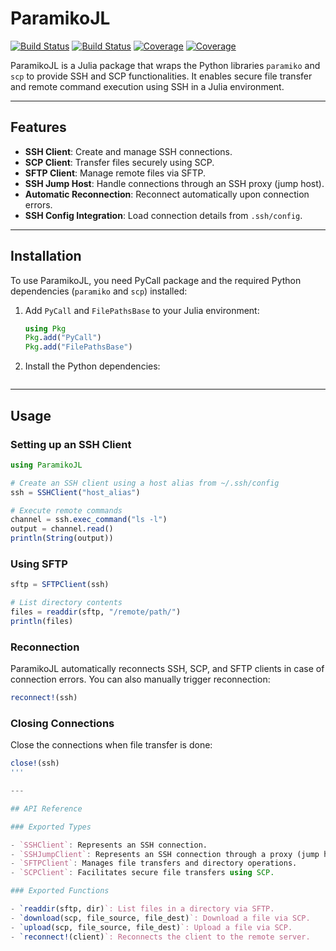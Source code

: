# ParamikoJL

[![Build Status](https://github.com/IvanKuznetsoff/ParamikoJL.jl/actions/workflows/CI.yml/badge.svg?branch=main)](https://github.com/IvanKuznetsoff/ParamikoJL.jl/actions/workflows/CI.yml?query=branch%3Amain)
[![Build Status](https://app.travis-ci.com/IvanKuznetsoff/ParamikoJL.jl.svg?branch=main)](https://app.travis-ci.com/IvanKuznetsoff/ParamikoJL.jl)
[![Coverage](https://codecov.io/gh/IvanKuznetsoff/ParamikoJL.jl/branch/main/graph/badge.svg)](https://codecov.io/gh/IvanKuznetsoff/ParamikoJL.jl)
[![Coverage](https://coveralls.io/repos/github/IvanKuznetsoff/ParamikoJL.jl/badge.svg?branch=main)](https://coveralls.io/github/IvanKuznetsoff/ParamikoJL.jl?branch=main)

ParamikoJL is a Julia package that wraps the Python libraries `paramiko` and `scp` to provide SSH and SCP functionalities. It enables secure file transfer and remote command execution using SSH in a Julia environment.

---

## Features

- **SSH Client**: Create and manage SSH connections.
- **SCP Client**: Transfer files securely using SCP.
- **SFTP Client**: Manage remote files via SFTP.
- **SSH Jump Host**: Handle connections through an SSH proxy (jump host).
- **Automatic Reconnection**: Reconnect automatically upon connection errors.
- **SSH Config Integration**: Load connection details from `.ssh/config`.

---

## Installation

To use ParamikoJL, you need PyCall package and the required Python dependencies (`paramiko` and `scp`) installed:

1. Add `PyCall` and `FilePathsBase` to your Julia environment:
   ```julia
   using Pkg
   Pkg.add("PyCall")
   Pkg.add("FilePathsBase")
2. Install the Python dependencies:
   ``` pip install paramiko scp
   
---

## Usage

### Setting up an SSH Client

```julia
using ParamikoJL

# Create an SSH client using a host alias from ~/.ssh/config
ssh = SSHClient("host_alias")

# Execute remote commands
channel = ssh.exec_command("ls -l")
output = channel.read()
println(String(output))
```

### Using SFTP

```julia
sftp = SFTPClient(ssh)

# List directory contents
files = readdir(sftp, "/remote/path/")
println(files)
```

### Reconnection
ParamikoJL automatically reconnects SSH, SCP, and SFTP clients in case of connection errors. 
You can also manually trigger reconnection:

```julia
reconnect!(ssh)
```

### Closing Connections

 Close the connections when file transfer is done:
 ```julia
close!(ssh)
'''

---

## API Reference

### Exported Types

- `SSHClient`: Represents an SSH connection.
- `SSHJumpClient`: Represents an SSH connection through a proxy (jump host).
- `SFTPClient`: Manages file transfers and directory operations.
- `SCPClient`: Facilitates secure file transfers using SCP.

### Exported Functions

- `readdir(sftp, dir)`: List files in a directory via SFTP.
- `download(scp, file_source, file_dest)`: Download a file via SCP.
- `upload(scp, file_source, file_dest)`: Upload a file via SCP.
- `reconnect!(client)`: Reconnects the client to the remote server.



